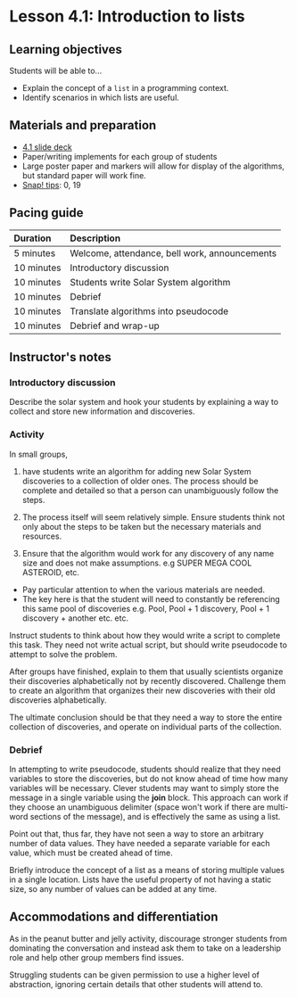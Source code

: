 # Lesson 4.1: Introduction to lists

## Learning objectives

Students will be able to...

* Explain the concept of a `list` in a programming context.
* Identify scenarios in which lists are useful.

## Materials and preparation

* [4.1 slide deck](https://github.com/TEALSK12/introduction-to-computer-science/raw/master/slidedecks/TEALS%20SNAP%204.1.pptx)
* Paper/writing implements for each group of students
* Large poster paper and markers will allow for display of the algorithms, but standard paper will work fine.
* [Snap! tips][]: 0, 19

## Pacing guide

| Duration   | Description                                   |
| :---------- | :--------------------------------------------- |
| 5 minutes  | Welcome, attendance, bell work, announcements |
| 10 minutes | Introductory discussion                       |
| 10 minutes | Students write Solar System algorithm         |
| 10 minutes | Debrief                                       |
| 10 minutes | Translate algorithms into pseudocode     |
| 10 minutes | Debrief and wrap-up                           |

## Instructor's notes

### Introductory discussion

Describe the solar system and hook your students by explaining a way to collect and store new information and discoveries.

### Activity

In small groups,

1. have students write an algorithm for adding new Solar System discoveries to a collection of older ones. The process should be complete and detailed so that a person can unambiguously follow the steps.

2. The process itself will seem relatively simple. Ensure students think not only about the steps to be taken but the necessary materials and resources.

3. Ensure that the algorithm would work for any discovery of any name size and does not make assumptions. e.g SUPER MEGA COOL ASTEROID, etc.

* Pay particular attention to when the various materials are needed.
* The key here is that the student will need to constantly be referencing this same pool of discoveries e.g. Pool, Pool + 1 discovery, Pool + 1 discovery + another etc. etc.

Instruct students to think about how they would write a script to complete this task.  They need not write actual script, but should write pseudocode to attempt to solve the problem.  

After groups have finished, explain to them that usually scientists organize their discoveries alphabetically not by recently discovered. Challenge them to create an algorithm that organizes their new discoveries with their old discoveries alphabetically.

The ultimate conclusion should be that they need a way to store the entire collection of discoveries, and operate on individual parts of the collection.

### Debrief

In attempting to write pseudocode, students should realize that they need variables to store the discoveries, but do not know ahead of time how many variables will be necessary. Clever students may want to simply store the message in a single variable using the **join** block.  This approach can work if they choose an unambiguous delimiter (space won't work if there are multi-word sections of the message), and is effectively the same as using a list.

Point out that, thus far, they have not seen a way to store an arbitrary number of data values. They have needed a separate variable for each value, which must be created ahead of time.

Briefly introduce the concept of a list as a means of storing multiple values in a single location.  Lists have the useful property of not having a static size, so any number of values can be added at any time.

## Accommodations and differentiation

As in the peanut butter and jelly activity, discourage stronger students from dominating the conversation and instead ask them to take on a leadership role and help other group members find issues.

Struggling students can be given permission to use a higher level of abstraction, ignoring certain details that other students will attend to.

[Snap! tips]: https://github.com/TEALSK12/introduction-to-computer-science/blob/master/Snap%20Tips.docx?raw=true
